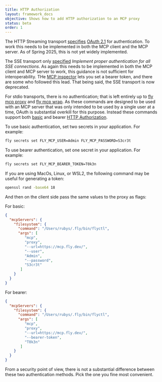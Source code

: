 ```yaml
---
title: HTTP Authorization
layout: framework_docs
objective: Shows how to add HTTP authorization to an MCP proxy
status: beta
order: 1
---
```


The HTTP Streaming transport [specifies](https://modelcontextprotocol.io/specification/2025-03-26/basic/authorization) [OAuth 2.1](https://datatracker.ietf.org/doc/html/draft-ietf-oauth-v2-1-12) for authentication.  To work this needs to be implemented in both the MCP client and the MCP server. As of Spring 2025, this is not yet widely implemented.

The SSE transport only [specified](https://modelcontextprotocol.io/docs/concepts/transports#server-sent-events-sse) _Implement proper authentication for all SSE connections_. As again this needs to be implemented in both the MCP client and MCP server to work, this guidance is not sufficient for interoperability. THe [MCP inspector](https://modelcontextprotocol.io/docs/tools/inspector) lets you set a bearer token, and there are some who followed this lead. That being said, the SSE transport is now deprecated.

For stdio transports, there is no authentication; that is left entirely up to [fly mcp proxy](https://fly.io/docs/flyctl/mcp-wrap/) and [fly mcp wrap](https://fly.io/docs/flyctl/mcp-wrap/). As these commands are designed to be used with an MCP server that was only intended to be used by a single user at a time, OAuth is substantial overkill for this purpose. Instead these commands support both [basic](https://datatracker.ietf.org/doc/html/rfc7617) and bearer [HTTP Authorization](https://developer.mozilla.org/en-US/docs/Web/HTTP/Reference/Headers/Authorization).

To use basic authentication, set two secrets in your application.  For example:

```sh
fly secrets set FLY_MCP_USER=Admin FLY_MCP_PASSWORD=S3cr3t
```

To use bearer authentication, set one secret in your application.  For example:

```sh
fly secrets set FLY_MCP_BEARER_TOKEN=T0k3n
```

If you are using MacOs, Linux, or WSL2, the following command may be useful for generating a token:

```sh
openssl rand -base64 18
```

And then on the client side pass the same values to the proxy as flags:

For basic:

```json
{
  "mcpServers": {
    "filesystem": {
      "command": "/Users/rubys/.fly/bin/flyctl",
      "args": [
         "mcp",
         "proxy",
         "--url=https://mcp.fly.dev/",
         "--user",
         "Admin",
         "--password",
         "S3cr3t"
       ]
    }
  }
}
```

For bearer:

```json
{
  "mcpServers": {
    "filesystem": {
      "command": "/Users/rubys/.fly/bin/flyctl",
      "args": [
         "mcp",
         "proxy",
         "--url=https://mcp.fly.dev/",
         "--bearer-token",
         "T0k3n"
       ]
    }
  }
}
```

From a security point of view, there is not a substantial difference between these two authentication methods. Pick the one you fine most convenient.
